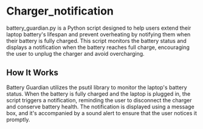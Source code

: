 # Charger_notification

battery_guardian.py is a Python script designed to help users extend their laptop battery's lifespan and prevent overheating by notifying them when their battery is fully charged. This script monitors the battery status and displays a notification when the battery reaches full charge, encouraging the user to unplug the charger and avoid overcharging.

## How It Works
Battery Guardian utilizes the psutil library to monitor the laptop's battery status. When the battery is fully charged and the laptop is plugged in, the script triggers a notification, reminding the user to disconnect the charger and conserve battery health. The notification is displayed using a message box, and it's accompanied by a sound alert to ensure that the user notices it promptly.
